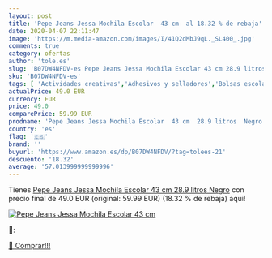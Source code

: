 ```yaml
---
layout: post
title: 'Pepe Jeans Jessa Mochila Escolar  43 cm  al 18.32 % de rebaja'
date: 2020-04-07 22:11:47
image: 'https://m.media-amazon.com/images/I/41Q2dMbJ9qL._SL400_.jpg'
comments: true
category: ofertas
author: 'tole.es'
slug: 'B07DW4NFDV-es Pepe Jeans Jessa Mochila Escolar 43 cm 28.9 litros Negro'
sku: 'B07DW4NFDV-es'
tags: [ 'Actividades creativas','Adhesivos y selladores','Bolsas escolares','Bricolaje y herramientas','Cuchillos de cocina','Equipaje','Ferretería','Hogar y cocina','Juegos de cuchillos de cocina','Juguetes','Juguetes y juegos','Lápices de colores para niños','Material de escritura y dibujo para niños','Mochilas, estuches y sets escolares','Pegamentos instantáneos','Utensilios de cocina','escolar','mochila', ]
actualPrice: 49.0 EUR
currency: EUR
price: 49.0
comparePrice: 59.99 EUR
prodname: 'Pepe Jeans Jessa Mochila Escolar  43 cm  28.9 litros  Negro'
country: 'es'
flag: '🇪🇸'
brand: ''
buyurl: 'https://www.amazon.es/dp/B07DW4NFDV/?tag=tolees-21'
descuento: '18.32'
average: '57.013999999999996'
---
```


Tienes [Pepe Jeans Jessa Mochila Escolar  43 cm  28.9 litros  Negro](https://www.amazon.es/dp/B07DW4NFDV/?tag=tolees-21) con precio final de  49.0 EUR (original: 59.99 EUR) (18.32 %  de rebaja) aqui!

[![Pepe Jeans Jessa Mochila Escolar  43 cm ](https://m.media-amazon.com/images/I/41Q2dMbJ9qL._SL400_.jpg)](https://www.amazon.es/dp/B07DW4NFDV/?tag=tolees-21)

🔎:


[🛒 Comprar!!!](https://www.amazon.es/dp/B07DW4NFDV/?tag=tolees-21)
